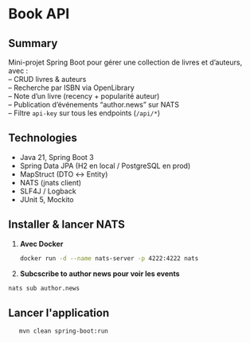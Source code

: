 # Book API

## Summary
Mini-projet Spring Boot pour gérer une collection de livres et d’auteurs, avec :  
– CRUD livres & auteurs  
– Recherche par ISBN via OpenLibrary  
– Note d’un livre (recency + popularité auteur)  
– Publication d’événements “author.news” sur NATS  
– Filtre `api-key` sur tous les endpoints (`/api/*`)

## Technologies
- Java 21, Spring Boot 3
- Spring Data JPA (H2 en local / PostgreSQL en prod)
- MapStruct (DTO ↔ Entity)
- NATS (jnats client)
- SLF4J / Logback
- JUnit 5, Mockito

## Installer & lancer NATS
1. **Avec Docker**
   ```bash
   docker run -d --name nats-server -p 4222:4222 nats
2.   **Subcscribe to author news pour voir les events**
   ```bash
   nats sub author.news
```

## Lancer l'application
```bash
   mvn clean spring-boot:run
```